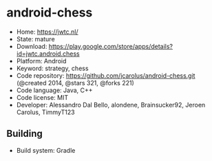 # android-chess

- Home: https://jwtc.nl/
- State: mature
- Download: https://play.google.com/store/apps/details?id=jwtc.android.chess
- Platform: Android
- Keyword: strategy, chess
- Code repository: https://github.com/jcarolus/android-chess.git (@created 2014, @stars 321, @forks 221)
- Code language: Java, C++
- Code license: MIT
- Developer: Alessandro Dal Bello, alondene, Brainsucker92, Jeroen Carolus, TimmyT123

## Building

- Build system: Gradle
